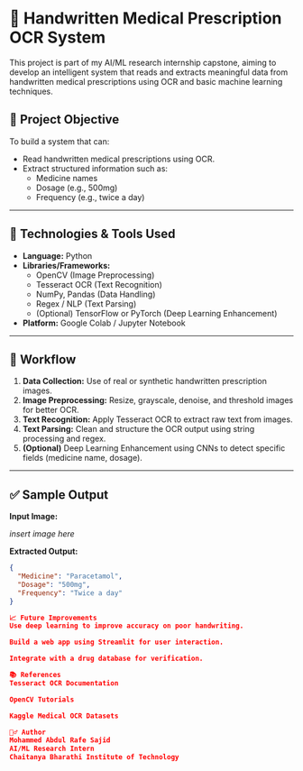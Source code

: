 
# 📝 Handwritten Medical Prescription OCR System

This project is part of my AI/ML research internship capstone, aiming to develop an intelligent system that reads and extracts meaningful data from handwritten medical prescriptions using OCR and basic machine learning techniques.

## 📌 Project Objective

To build a system that can:
- Read handwritten medical prescriptions using OCR.
- Extract structured information such as:
  - Medicine names
  - Dosage (e.g., 500mg)
  - Frequency (e.g., twice a day)

---

## 🧠 Technologies & Tools Used

- **Language:** Python
- **Libraries/Frameworks:**
  - OpenCV (Image Preprocessing)
  - Tesseract OCR (Text Recognition)
  - NumPy, Pandas (Data Handling)
  - Regex / NLP (Text Parsing)
  - (Optional) TensorFlow or PyTorch (Deep Learning Enhancement)
- **Platform:** Google Colab / Jupyter Notebook

---

## 🔄 Workflow

1. **Data Collection:** Use of real or synthetic handwritten prescription images.
2. **Image Preprocessing:** Resize, grayscale, denoise, and threshold images for better OCR.
3. **Text Recognition:** Apply Tesseract OCR to extract raw text from images.
4. **Text Parsing:** Clean and structure the OCR output using string processing and regex.
5. **(Optional)** Deep Learning Enhancement using CNNs to detect specific fields (medicine name, dosage).

---

## ✅ Sample Output

**Input Image:**

*insert image here*

**Extracted Output:**
```json
{
  "Medicine": "Paracetamol",
  "Dosage": "500mg",
  "Frequency": "Twice a day"
}

📈 Future Improvements
Use deep learning to improve accuracy on poor handwriting.

Build a web app using Streamlit for user interaction.

Integrate with a drug database for verification.

📚 References
Tesseract OCR Documentation

OpenCV Tutorials

Kaggle Medical OCR Datasets

🙋‍♂️ Author
Mohammed Abdul Rafe Sajid
AI/ML Research Intern
Chaitanya Bharathi Institute of Technology

